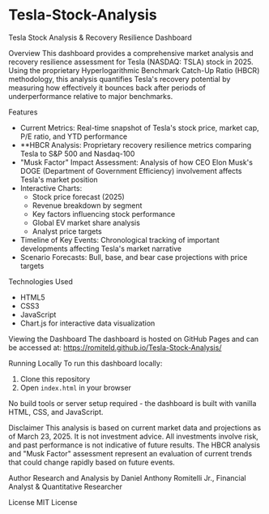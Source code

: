 # Tesla-Stock-Analysis

Tesla Stock Analysis & Recovery Resilience Dashboard

Overview
This dashboard provides a comprehensive market analysis and recovery resilience assessment for Tesla (NASDAQ: TSLA) stock in 2025. Using the proprietary Hyperlogarithmic Benchmark Catch-Up Ratio (HBCR) methodology, this analysis quantifies Tesla's recovery potential by measuring how effectively it bounces back after periods of underperformance relative to major benchmarks.

Features
- Current Metrics: Real-time snapshot of Tesla's stock price, market cap, P/E ratio, and YTD performance
- **HBCR Analysis: Proprietary recovery resilience metrics comparing Tesla to S&P 500 and Nasdaq-100
- "Musk Factor" Impact Assessment: Analysis of how CEO Elon Musk's DOGE (Department of Government Efficiency) involvement affects Tesla's market position
- Interactive Charts: 
  - Stock price forecast (2025)
  - Revenue breakdown by segment
  - Key factors influencing stock performance
  - Global EV market share analysis
  - Analyst price targets
- Timeline of Key Events: Chronological tracking of important developments affecting Tesla's market narrative
- Scenario Forecasts: Bull, base, and bear case projections with price targets

Technologies Used
- HTML5
- CSS3
- JavaScript
- Chart.js for interactive data visualization

Viewing the Dashboard
The dashboard is hosted on GitHub Pages and can be accessed at: https://romiteld.github.io/Tesla-Stock-Analysis/

Running Locally
To run this dashboard locally:
1. Clone this repository
2. Open `index.html` in your browser

No build tools or server setup required - the dashboard is built with vanilla HTML, CSS, and JavaScript.

Disclaimer
This analysis is based on current market data and projections as of March 23, 2025. It is not investment advice. All investments involve risk, and past performance is not indicative of future results. The HBCR analysis and "Musk Factor" assessment represent an evaluation of current trends that could change rapidly based on future events.

Author
Research and Analysis by Daniel Anthony Romitelli Jr., Financial Analyst & Quantitative Researcher

License
MIT License



